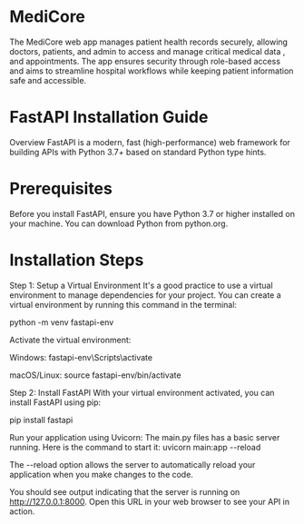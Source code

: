 # MediCore
The MediCore web app manages patient health records securely, allowing doctors, patients, and admin to access and manage critical medical data , and appointments. The app ensures security through role-based access and aims to streamline hospital workflows while keeping patient information safe and accessible.

# FastAPI Installation Guide
Overview
FastAPI is a modern, fast (high-performance) web framework for building APIs with Python 3.7+ based on standard Python type hints.

# Prerequisites
Before you install FastAPI, ensure you have Python 3.7 or higher installed on your machine. You can download Python from python.org.

# Installation Steps
Step 1: Setup a Virtual Environment
It's a good practice to use a virtual environment to manage dependencies for your project. You can create a virtual environment by running this command in the terminal:

python -m venv fastapi-env


Activate the virtual environment:

Windows: 
fastapi-env\Scripts\activate

macOS/Linux: 
source fastapi-env/bin/activate

Step 2: Install FastAPI
With your virtual environment activated, you can install FastAPI using pip:

pip install fastapi

Run your application using Uvicorn:
The main.py files has a basic server running. Here is the command to start it:
uvicorn main:app --reload

The --reload option allows the server to automatically reload your application when you make changes to the code.

You should see output indicating that the server is running on http://127.0.0.1:8000. Open this URL in your web browser to see your API in action.